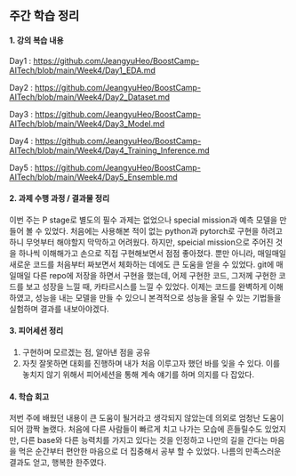 ## 주간 학습 정리



#### 1. 강의 복습 내용

Day1 : https://github.com/JeangyuHeo/BoostCamp-AITech/blob/main/Week4/Day1_EDA.md

Day2 : https://github.com/JeangyuHeo/BoostCamp-AITech/blob/main/Week4/Day2_Dataset.md

Day3 : https://github.com/JeangyuHeo/BoostCamp-AITech/blob/main/Week4/Day3_Model.md

Day4 : https://github.com/JeangyuHeo/BoostCamp-AITech/blob/main/Week4/Day4_Training_Inference.md

Day5 : https://github.com/JeangyuHeo/BoostCamp-AITech/blob/main/Week4/Day5_Ensemble.md



#### 2. 과제 수행 과정 / 결과물 정리

이번 주는 P stage로 별도의 필수 과제는 없었으나 special mission과 예측 모델을 만들어 볼 수 있었다. 처음에는 사용해본 적이 없는 python과 pytorch로 구현을 하려고 하니 무엇부터 해야할지 막막하고 어려웠다. 하지만, speicial mission으로 주어진 것을 하나씩 이해해가고 손으로 직접 구현해보면서 점점 좋아졌다. 뿐만 아니라, 매일매일 새로운 코드를 처음부터 짜보면서 체화하는 데에도 큰 도움을 얻을 수 있었다. git에 매일매일 다른 repo에 저장을 하면서 구현을 했는데, 어제 구현한 코드, 그저께 구현한 코드를 보고 성장을 느낄 때, 카타르시스를 느낄 수 있었다. 이제는 코드를 완벽하게 이해하였고, 성능을 내는 모델을 만들 수 있으니 본격적으로 성능을 올릴 수 있는 기법들을 실험하며 결과를 내보아야겠다.



#### 3. 피어세션 정리

1. 구현하며 모르겠는 점, 알아낸 점을 공유
2. 자칫 잘못하면 대회를 진행하며 내가 처음 이루고자 했던 바를 잊을 수 있다. 이를 놓치지 않기 위해서 피어세션을 통해 계속 얘기를 하며 의지를 다 잡았다.



#### 4. 학습 회고

저번 주에 배웠던 내용이 큰 도움이 될거라고 생각되지 않았는데 의외로 엄청난 도움이 되어 깜짝 놀랬다. 처음에 다른 사람들이 빠르게 치고 나가는 모습에 흔들릴수도 있었지만, 다른 base와 다른 능력치를 가지고 있다는 것을 인정하고 나만의 길을 간다는 마음을 먹은 순간부터 편안한 마음으로 더 집중해서 공부 할 수 있었다. 나름의 만족스러운 결과도 얻고, 행복한 한주였다.

